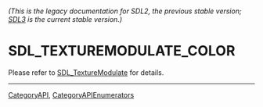 ###### (This is the legacy documentation for SDL2, the previous stable version; [SDL3](https://wiki.libsdl.org/SDL3/) is the current stable version.)
# SDL_TEXTUREMODULATE_COLOR

Please refer to [SDL_TextureModulate](SDL_TextureModulate) for details.

----
[CategoryAPI](CategoryAPI), [CategoryAPIEnumerators](CategoryAPIEnumerators)

